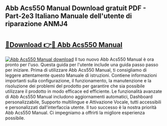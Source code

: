 ## Abb Acs550 Manual Download gratuit PDF - Part-2e3 Italiano Manuale dell'utente di riparazione ANMJ4

# <h2><a href="http://dfb4mow.blite.top/?on=Abb+Acs550+Manual">🔗Download 👉🔴 Abb Acs550 Manual</a></h2>

[![Abb Acs550 Manual download](https://i.imgur.com/lujVjoI.png)](http://dfb4mow.blite.top/?on=Abb+Acs550+Manual)
Il tuo nuovo Abb Acs550 Manual è ora pronto per l'uso. Questa guida per l'utente include una guida passo passo per iniziare. Prima di utilizzare Abb Acs550 Manual, ti consigliamo di leggere attentamente questo Manuale di istruzioni. Contiene informazioni importanti sulla configurazione, il funzionamento, la manutenzione e la risoluzione dei problemi del prodotto per garantire che sia possibile utilizzare il prodotto in modo efficace ed efficiente. Le funzionalità avanzate di Abb Acs550 Manual includono aggiornamenti automatici, Dashboard personalizzabile, Supporto multilingue e Attivazione Vocale, tutti accessibili e personalizzati dall'interfaccia utente. Il tuo successo è la nostra priorità Abb Acs550 Manual. Ci impegniamo a offrirti la migliore esperienza possibile.
